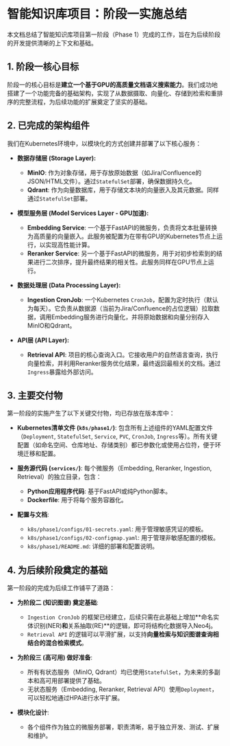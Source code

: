 # 智能知识库项目：阶段一实施总结

本文档总结了智能知识库项目第一阶段（Phase 1）完成的工作，旨在为后续阶段的开发提供清晰的上下文和基础。

## 1. 阶段一核心目标

阶段一的核心目标是**建立一个基于GPU的高质量文档语义搜索能力**。我们成功地搭建了一个功能完备的基础架构，实现了从数据摄取、向量化、存储到检索和重排序的完整流程，为后续功能的扩展奠定了坚实的基础。

## 2. 已完成的架构组件

我们在Kubernetes环境中，以模块化的方式创建并部署了以下核心服务：

*   **数据存储层 (Storage Layer):**
    *   **MinIO**: 作为对象存储，用于存放原始数据（如Jira/Confluence的JSON/HTML文件）。通过`StatefulSet`部署，确保数据持久化。
    *   **Qdrant**: 作为向量数据库，用于存储文本块的向量嵌入及其元数据。同样通过`StatefulSet`部署。

*   **模型服务层 (Model Services Layer - GPU加速):**
    *   **Embedding Service**: 一个基于FastAPI的微服务，负责将文本批量转换为高质量的向量嵌入。此服务被配置为在带有GPU的Kubernetes节点上运行，以实现高性能计算。
    *   **Reranker Service**: 另一个基于FastAPI的微服务，用于对初步检索到的结果进行二次排序，提升最终结果的相关性。此服务同样在GPU节点上运行。

*   **数据处理层 (Data Processing Layer):**
    *   **Ingestion CronJob**: 一个Kubernetes `CronJob`，配置为定时执行（默认为每天）。它负责从数据源（当前为Jira/Confluence的占位逻辑）拉取数据，调用Embedding服务进行向量化，并将原始数据和向量分别存入MinIO和Qdrant。

*   **API层 (API Layer):**
    *   **Retrieval API**: 项目的核心查询入口。它接收用户的自然语言查询，执行向量检索，并利用Reranker服务优化结果，最终返回最相关的文档。通过`Ingress`暴露给外部访问。

## 3. 主要交付物

第一阶段的实施产生了以下关键交付物，均已存放在版本库中：

*   **Kubernetes清单文件 (`k8s/phase1/`)**: 包含所有上述组件的YAML配置文件（`Deployment`, `StatefulSet`, `Service`, `PVC`, `CronJob`, `Ingress`等）。所有关键配置（如命名空间、仓库地址、存储类别）都已参数化或使用占位符，便于环境迁移和配置。

*   **服务源代码 (`services/`)**: 每个微服务（Embedding, Reranker, Ingestion, Retrieval）的独立目录，包含：
    *   **Python应用程序代码**: 基于FastAPI或纯Python脚本。
    *   **Dockerfile**: 用于将每个服务容器化。

*   **配置与文档**: 
    *   `k8s/phase1/configs/01-secrets.yaml`: 用于管理敏感凭证的模板。
    *   `k8s/phase1/configs/02-configmap.yaml`: 用于管理非敏感配置的模板。
    *   `k8s/phase1/README.md`: 详细的部署和配置说明。

## 4. 为后续阶段奠定的基础

第一阶段的完成为后续工作铺平了道路：

*   **为阶段二 (知识图谱) 奠定基础**: 
    *   `Ingestion CronJob` 的框架已经建立，后续只需在此基础上增加**命名实体识别(NER)**和**关系抽取(RE)**的逻辑，即可将结构化数据导入Neo4j。
    *   `Retrieval API` 的逻辑可以平滑扩展，以支持**向量检索与知识图谱查询相结合的混合检索模式**。

*   **为阶段三 (高可用) 做好准备**: 
    *   所有有状态服务（MinIO, Qdrant）均已使用`StatefulSet`，为未来的多副本和高可用部署提供了基础。
    *   无状态服务（Embedding, Reranker, Retrieval API）使用`Deployment`，可以轻松地通过HPA进行水平扩展。

*   **模块化设计**: 
    *   各个组件作为独立的微服务部署，职责清晰，易于独立开发、测试、扩展和维护。
